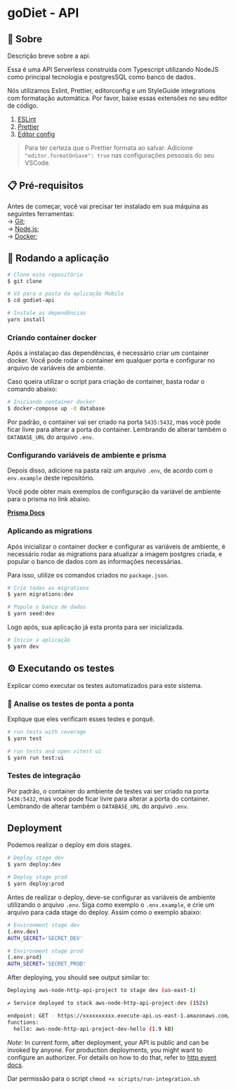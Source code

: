 # goDiet - API

<h2 id="started">📌 Sobre</h2>

Descrição breve sobre a api.

Essa é uma API Serverless construída com Typescript utilizando NodeJS como principal tecnologia e postgresSQL como banco de dados.

Nós utilizamos Eslint, Prettier, editorconfig e um StyleGuide integrations com formatação automática. Por favor, baixe essas extensões no seu editor de código.

1. [ESLint](https://github.com/Microsoft/vscode-eslint)
1. [Prettier](https://github.com/prettier/prettier-vscode)
1. [Editor config](https://github.com/editorconfig/editorconfig-vscode)

> Para ter certeza que o Prettier formata ao salvar. Adicione `"editor.formatOnSave": true` nas configurações pessoais do seu VSCode.

## 📋 Pré-requisitos

Antes de começar, você vai precisar ter instalado em sua máquina as seguintes ferramentas: <br />
→ [Git](https://git-scm.com);<br />
→ [Node.js](https://nodejs.org/en/);<br />
→ [Docker](https://www.docker.com/); <br />

## 🎲 Rodando a aplicação

```bash
# Clone este repositório
$ git clone

# Vá para a pasta da aplicação Mobile
$ cd godiet-api

# Instale as dependências
yarn install
```

### Criando container docker

Após a instalaçao das dependências, é necessário criar um container docker. Você pode rodar o container em qualquer porta e configurar no arquivo de variáveis de ambiente.

Caso queira utilizar o script para criação de container, basta rodar o comando abaixo:

```bash
# Iniciando container docker
$ docker-compose up -d database
```

Por padrão, o container vai ser criado na porta `5435:5432`, mas você pode ficar livre para alterar a porta do container. Lembrando de alterar também o `DATABASE_URL` do arquivo `.env`.

### Configurando variáveis de ambiente e prisma

Depois disso, adicione na pasta raíz um arquivo `.env`, de acordo com o `env.example` deste repositório.

Você pode obter mais exemplos de configuração da variável de ambiente para o prisma no link abaixo.

**[Prisma Docs](https://www.prisma.io/docs/guides/development-environment/environment-variables)**

### Aplicando as migrations

Após inicializar o container docker e configurar as variáveis de ambiente, é necessário rodar as migrations para atualizar a imagem postgres criada, e popular o banco de dados com as informações necessárias.

Para isso, utilize os comandos criados no `package.json`.

```bash
# Crie todas as migrations
$ yarn migrations:dev

# Popule o banco de dados
$ yarn seed:dev
```

Logo após, sua aplicação já esta pronta para ser inicializada.

```bash
# Inicie a aplicação
$ yarn dev
```

## ⚙️ Executando os testes

Explicar como executar os testes automatizados para este sistema.

### 🔩 Analise os testes de ponta a ponta

Explique que eles verificam esses testes e porquê.

```bash
# run tests with coverage
$ yarn test

# run tests and open vitest ui
$ yarn run test:ui
```

### Testes de integração

Por padrão, o container do ambiente de testes vai ser criado na porta `5436:5432`, mas você pode ficar livre para alterar a porta do container. Lembrando de alterar também o `DATABASE_URL` do arquivo `.env`.

## Deployment

Podemos realizar o deploy em dois stages.

```bash
# Deploy stage dev
$ yarn deploy:dev

# Deploy stage prod
$ yarn deploy:prod
```

Antes de realizar o deploy, deve-se configurar as variáveis de ambiente utilizando o arquivo `.env`. Siga como exemplo o `.env.example`, e crie um arquivo para cada stage do deploy. Assim como o exemplo abaixo:

```bash
# Environment stage dev
(.env.dev)
AUTH_SECRET='SECRET_DEV'
```

```bash
# Environment stage prod
(.env.prod)
AUTH_SECRET='SECRET_PROD'
```

After deploying, you should see output similar to:

```bash
Deploying aws-node-http-api-project to stage dev (us-east-1)

✔ Service deployed to stack aws-node-http-api-project-dev (152s)

endpoint: GET - https://xxxxxxxxxx.execute-api.us-east-1.amazonaws.com/
functions:
  hello: aws-node-http-api-project-dev-hello (1.9 kB)
```

_Note_: In current form, after deployment, your API is public and can be invoked by anyone. For production deployments, you might want to configure an authorizer. For details on how to do that, refer to [http event docs](https://www.serverless.com/framework/docs/providers/aws/events/apigateway/).

Dar permissão para o script
`chmod +x scripts/run-integration.sh`
